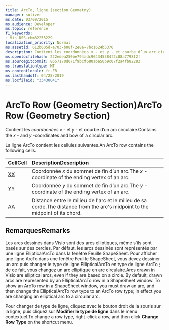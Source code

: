 ```yaml
---
title: ArcTo, ligne (section Geometry)
manager: soliver
ms.date: 03/09/2015
ms.audience: Developer
ms.topic: reference
f1_keywords:
- Vis_DSS.chm82253229
localization_priority: Normal
ms.assetid: 612b605d-a703-b08f-2e8e-7bc1624b5370
description: Contient les coordonnées x - et y - et courbe d’un arc circulaire.
ms.openlocfilehash: 222edea250be794adc964345384f2c08a7798f2f
ms.sourcegitcommit: 8657170d071f9bcf680aba50b9c07f2a4fb82283
ms.translationtype: MT
ms.contentlocale: fr-FR
ms.lasthandoff: 04/28/2019
ms.locfileid: "33430041"
---
```

# <a name="arcto-row-geometry-section"></a><span data-ttu-id="9ad6e-103">ArcTo Row (Geometry Section)</span><span class="sxs-lookup"><span data-stu-id="9ad6e-103">ArcTo Row (Geometry Section)</span></span>

<span data-ttu-id="9ad6e-104">Contient les  *coordonnées x*  - et  *y*  - et courbe d’un arc circulaire.</span><span class="sxs-lookup"><span data-stu-id="9ad6e-104">Contains the  *x*  - and  *y*  -coordinates and bow of a circular arc.</span></span> 
  
<span data-ttu-id="9ad6e-105">La ligne ArcTo contient les cellules suivantes.</span><span class="sxs-lookup"><span data-stu-id="9ad6e-105">An ArcTo row contains the following cells.</span></span>
  
|<span data-ttu-id="9ad6e-106">**Cell**</span><span class="sxs-lookup"><span data-stu-id="9ad6e-106">**Cell**</span></span>|<span data-ttu-id="9ad6e-107">**Description**</span><span class="sxs-lookup"><span data-stu-id="9ad6e-107">**Description**</span></span>|
|:-----|:-----|
|[<span data-ttu-id="9ad6e-108">X</span><span class="sxs-lookup"><span data-stu-id="9ad6e-108">X</span></span>](x-cell-geometry-section.md) <br/> |<span data-ttu-id="9ad6e-109">Coordonnée  *x*  du sommet de fin d’un arc.</span><span class="sxs-lookup"><span data-stu-id="9ad6e-109">The  *x*  -coordinate of the ending vertex of an arc.</span></span>  <br/> |
|[<span data-ttu-id="9ad6e-110">Y</span><span class="sxs-lookup"><span data-stu-id="9ad6e-110">Y</span></span>](y-cell-geometry-section.md) <br/> |<span data-ttu-id="9ad6e-111">Coordonnée  *y*  du sommet de fin d’un arc.</span><span class="sxs-lookup"><span data-stu-id="9ad6e-111">The  *y*  -coordinate of the ending vertex of an arc.</span></span>  <br/> |
|[<span data-ttu-id="9ad6e-112">A</span><span class="sxs-lookup"><span data-stu-id="9ad6e-112">A</span></span>](a-cell-geometry-section.md) <br/> |<span data-ttu-id="9ad6e-113">Distance entre le milieu de l'arc et le milieu de sa corde.</span><span class="sxs-lookup"><span data-stu-id="9ad6e-113">The distance from the arc's midpoint to the midpoint of its chord.</span></span>  <br/> |
   
## <a name="remarks"></a><span data-ttu-id="9ad6e-114">Remarques</span><span class="sxs-lookup"><span data-stu-id="9ad6e-114">Remarks</span></span>

<span data-ttu-id="9ad6e-p101">Les arcs dessinés dans Visio sont des arcs elliptiques, même s'ils sont basés sur des cercles. Par défaut, les arcs dessinés sont représentés par une ligne EllipticalArcTo dans la fenêtre Feuille ShapeSheet. Pour afficher une ligne ArcTo dans une fenêtre Feuille ShapeSheet, vous devez dessiner un arc puis changer le type de ligne EllipticalArcTo en type de ligne ArcTo ; de ce fait, vous changez un arc elliptique en arc circulaire.</span><span class="sxs-lookup"><span data-stu-id="9ad6e-p101">Arcs drawn in Visio are elliptical arcs, even if they are based on a circle. By default, drawn arcs are represented by an EllipticalArcTo row in a ShapeSheet window. To show an ArcTo row in a ShapeSheet window, you must draw an arc, and then change the EllipticalArcTo row type to an ArcTo row type; in effect you are changing an elliptical arc to a circular arc.</span></span>
  
<span data-ttu-id="9ad6e-118">Pour changer de type de ligne, cliquez avec le bouton droit de la souris sur la ligne, puis cliquez sur **Modifier le type de ligne** dans le menu contextuel.</span><span class="sxs-lookup"><span data-stu-id="9ad6e-118">To change a row type, right-click a row, and then click **Change Row Type** on the shortcut menu.</span></span> 
  

